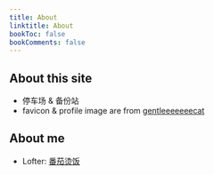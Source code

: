 ```yaml
---
title: About
linktitle: About
bookToc: false
bookComments: false
---
```


## **About this site**
- 停车场 & 备份站
- favicon & profile image are from [gentleeeeeeecat](https://www.instagram.com/gentleeeeeeecat/)

## **About me**
- Lofter: [番茄烫饭](https://tomatohotrice.lofter.com/)
